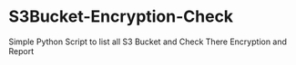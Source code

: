 # S3Bucket-Encryption-Check
Simple Python Script to list all S3 Bucket and Check There Encryption and Report
